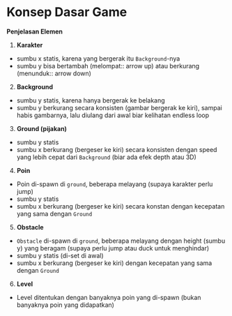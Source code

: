 # Konsep Dasar Game

**Penjelasan Elemen**

1. **Karakter**
- sumbu x statis, karena yang bergerak itu `Background`-nya
- sumbu y bisa bertambah (melompat:: arrow up) atau berkurang (menunduk:: arrow down)
2. **Background**
- sumbu y statis, karena hanya bergerak ke belakang
- sumbu y berkurang secara konsisten (gambar bergerak ke kiri), sampai habis gambarnya, lalu diulang dari awal biar kelihatan endless loop
3. **Ground (pijakan)**
- sumbu y statis
- sumbu x berkurang (bergeser ke kiri) secara konsisten dengan speed yang lebih cepat dari `Background` (biar ada efek depth atau 3D)
4. **Poin**
- Poin di-spawn di `ground`, beberapa melayang (supaya karakter perlu jump)
- sumbu y statis
- sumbu x berkurang (bergeser ke kiri) secara konstan dengan kecepatan yang sama dengan `Ground`
5. **Obstacle**
- `Obstacle` di-spawn di `ground`, beberapa melayang dengan height (sumbu y) yang beragam (supaya perlu jump atau duck untuk menghindar)
- sumbu y statis (di-set di awal)
- sumbu x berkurang (bergeser ke kiri) dengan kecepatan yang sama dengan `Ground`
6. **Level**
- Level ditentukan dengan banyaknya poin yang di-spawn (bukan banyaknya poin yang didapatkan)
